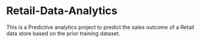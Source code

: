 # Retail-Data-Analytics
This is a Predictive analytics project to predict the sales outcome of a Retail data store based on the prior training dataset. 

